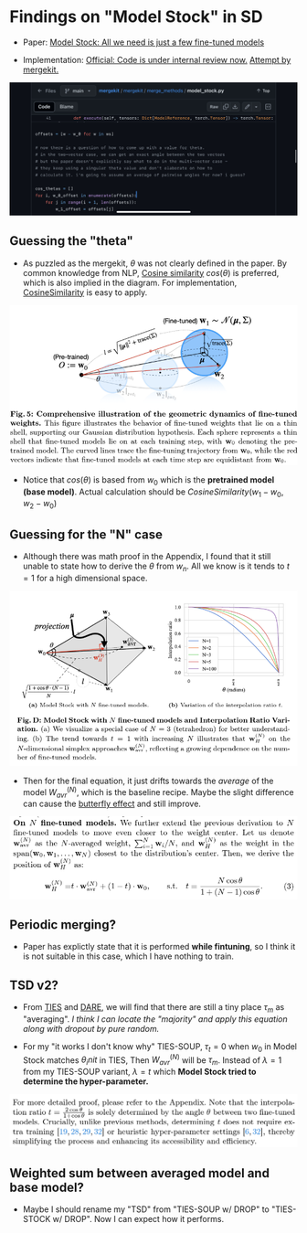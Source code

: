 # Findings on "Model Stock" in SD #

- Paper: [Model Stock: All we need is just a few fine-tuned models](https://arxiv.org/abs/2403.19522)

- Implementation: [Official: Code is under internal review now.](https://github.com/naver-ai/model-stock) [Attempt by mergekit.](https://github.com/arcee-ai/mergekit/blob/main/mergekit/merge_methods/model_stock.py)

![24052801.png](./img/24052801.png)

## Guessing the "theta" ##

- As puzzled as the mergekit, $\theta$ was not clearly defined in the paper. By common knowledge from NLP, [Cosine similarity](https://en.wikipedia.org/wiki/Cosine_similarity) $cos(\theta)$ is preferred, which is also implied in the diagram. For implementation, [CosineSimilarity](https://pytorch.org/docs/stable/generated/torch.nn.CosineSimilarity.html) is easy to apply.

![24052802.png](./img/24052802.png)

- Notice that $cos(\theta)$ is based from $w_0$ which is the **pretrained model (base model)**. Actual calculation should be $CosineSimilarity(w_1-w_0,w_2-w_0)$

## Guessing for the "N" case ##

- Although there was math proof in the Appendix, I found that it still unable to state how to derive the $\theta$ from $w_n$. All we know is it tends to $t=1$ for a high dimensional space.

![24052803.png](./img/24052803.png)

- Then for the final equation, it just drifts towards the *average* of the model $W_{avr}^{(N)}$, which is the baseline recipe. Maybe the slight difference can cause the [butterfly effect](https://en.wikipedia.org/wiki/Butterfly_effect) and still improve.

![24052804.png](./img/24052804.png)

## Periodic merging? ##

- Paper has explictly state that it is performed **while fintuning**, so I think it is not suitable in this case, which I have nothing to train.

## TSD v2? ##

- From [TIES](./ties.md) and [DARE](./dare.md), we will find that there are still a tiny place $\tau_m$ as "averaging". *I think I can locate the "majority" and apply this equation along with dropout by pure random.* 

- For my "it works I don't know why" TIES-SOUP, $\tau_t=0$ when $w_0$ in Model Stock matches $\theta_init$ in TIES, Then $W_{avr}^{(N)}$ will be $\tau_m$. Instead of $\lambda=1$ from my TIES-SOUP variant, $\lambda=t$ which **Model Stock tried to determine the hyper-parameter.**

![24052805.png](./img/24052805.png)

## Weighted sum between averaged model and base model? ##

- Maybe I should rename my "TSD" from "TIES-SOUP w/ DROP" to "TIES-STOCK w/ DROP". Now I can expect how it performs.